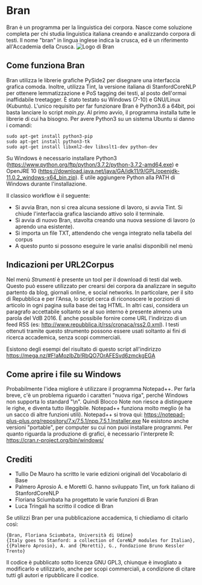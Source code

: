 # Bran
Bran è un programma per la linguistica dei corpora. Nasce come soluzione completa per chi studia linguistica italiana creando e analizzando corpora di testi.
Il nome "bran" in lingua inglese indica la crusca, ed è un riferimento all'Accademia della Crusca.
![Logo di Bran](https://raw.githubusercontent.com/zorbaproject/VdB-Hacking/master/bran-logo-small.png)

## Come funziona Bran
Bran utilizza le librerie grafiche PySide2 per disegnare una interfaccia grafica comoda. Inoltre, utilizza Tint, la versione italiana di StanfordCoreNLP per ottenere lemmatizzazione e PoS tagging dei testi, al posto dell'ormai inaffidabile treetagger. È stato testato su Windows (7-10) e GNU/Linux (Kubuntu). L'unico requisito per far funzionare Bran è Python3.6 a 64bit, poi basta lanciare lo script *main.py*. Al primo avvio, il programma installa tutte le librerie di cui ha bisogno. 
Per avere Python3 su un sistema Ubuntu si danno i comandi:
```
sudo apt-get install python3-pip
sudo apt-get install python3-tk
sudo apt-get install libxml2-dev libxslt1-dev python-dev
```

Su Windows è necessario installare Python3 (https://www.python.org/ftp/python/3.7.2/python-3.7.2-amd64.exe) e OpenJRE 10 (https://download.java.net/java/GA/jdk11/9/GPL/openjdk-11.0.2_windows-x64_bin.zip). È utile aggiungere Python alla PATH di Windows durante l'installazione.

Il classico workflow è il seguente: 
- Si avvia Bran, non si crea alcuna sessione di lavoro, si avvia Tint. Si chiude l'interfaccia grafica lasciando attivo solo il terminale. 
- Si avvia di nuovo Bran, stavolta creando una nuova sessione di lavoro (o aprendo una esistente).
- Si importa un file TXT, attendendo che venga integrato nella tabella del corpus
- A questo punto si possono eseguire le varie analisi disponibili nel menù

## Indicazioni per URL2Corpus
Nel menù *Strumenti* è presente un tool per il download di testi dal web. Questo può essere utilizzato per crearsi dei corpora da analizzare in seguito partento da blog, giornali online, e social networks. In particolare, per il sito di Repubblica e per l'Ansa, lo script cerca di riconoscere le porzioni di articolo in ogni pagina sulla base dei tag HTML. In altri casi, considera un paragrafo accettabile soltanto se al suo interno è presente almeno una parola del VdB 2016.
È anche possibile fornire come URL l'indirizzo di un feed RSS (es: http://www.repubblica.it/rss/cronaca/rss2.0.xml).
I testi ottenuti tramite questo strumento possono essere usati soltanto ai fini di ricerca accademica, senza scopi commerciali.

Esistono degli esempi del risultato di questo script all'indirizzo https://mega.nz/#F!aMozlbZb!RbQO7OrAFESvd6zmckgEGA

## Come aprire i file su Windows
Probabilmente l'idea migliore è utilizzare il programma Notepad++. Per farla breve, c'è un problema riguardo i caratteri "nuova riga", perché Windows non supporta lo standard "\n". Quindi Blocco Note non riesce a distinguere le righe, e diventa tutto illeggibile. Notepad++ funziona molto meglio (e ha un sacco di altre funzioni utili).
Notepad++ si trova qui:
https://notepad-plus-plus.org/repository/7.x/7.5.1/npp.7.5.1.Installer.exe
Ne esistono anche versioni "portable", per computer su cui non puoi installare programmi.
Per quanto riguarda la produzione di grafici, è necessario l'interprete R: https://cran.r-project.org/bin/windows/

## Crediti
- Tullio De Mauro ha scritto le varie edizioni originali del Vocabolario di Base
- Palmero Aprosio A. e Moretti G. hanno sviluppato Tint, un fork italiano di StanfordCoreNLP
- Floriana Sciumbata ha progettato le varie funzioni di Bran
- Luca Tringali ha scritto il codice di Bran

Se utilizzi Bran per una pubblicazione accademica, ti chiediamo di citarlo così:
```
{Bran, Floriana Sciumbata, Università di Udine}
{Italy goes to Stanford: a collection of CoreNLP modules for Italian}, {{Palmero Aprosio}, A. and {Moretti}, G., Fondazione Bruno Kessler Trento}
```
Il codice è pubblicato sotto licenza GNU GPL3, chiunque è invogliato a modificarlo e utilizzarlo, anche per scopi commerciali, a condizione di citare tutti gli autori e ripubblicare il codice.

